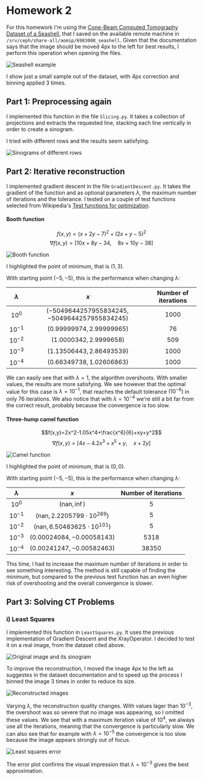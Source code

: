# Homework 2

For this homework I'm using the [Cone-Beam Computed Tomography Dataset of a Seashell](https://zenodo.org/record/6983008), that I saved on the available remote machine in `/srv/ceph/share-all/aomip/6983008_seashell`. Given that the documentation says that the image should be moved 4px to the left for best results, I perform this operation when opening the files.

![Seashell example](seashell.png "Seashell example")

I show just a small sample out of the dataset, with 4px correction and binning applied 3 times.

## Part 1: Preprocessing again

I implemented this function in the file `Slicing.py`. It takes a collection of projections and extracts the requested line, stacking each line vertically in order to create a sinogram.

I tried with different rows and the results seem satisfying.

![Sinograms of different rows](sinogram.png "Sinograms of different rows")

## Part 2: Iterative reconstruction

I implemented gradient descent in the file `GradientDescent.py`. It takes the gradient of the function and as optional parameters $\lambda$, the maximum number of iterations and the tolerance. I tested on a couple of test functions selected from Wikipedia's [Test functions for optimization](https://en.wikipedia.org/wiki/Test_functions_for_optimization).

#### Booth function

$$ f(x,y)=(x+2y-7)^2+(2x+y-5)^2$$
$$\nabla f(x,y)=[10x+8y-34,\quad 8x+10y-38]$$

![Booth function](booth.png "Booth function")

I highlighted the point of minimum, that is $(1,3)$.

With starting point $(-5,-5)$, this is the performance when changing $\lambda$:

| $\lambda$  | $x$  | Number of iterations |
|:---:|:---:|:---:|
| $10^0$  | $(-5049644257955834245, -5049644257955834245)$  | $1000$ |
| $10^{-1}$  | $(0.99999974, 2.99999965)$  | $76$ |
| $10^{-2}$  | $(1.0000342, 2.9999658)$  | $509$ |
| $10^{-3}$  | $(1.13506443, 2.86493539)$  | $1000$ |
| $10^{-4}$  | $(0.66349738, 1.02606863)$  | $1000$ |

We can easily see that with $\lambda=1$, the algorithm overshoots. With smaller values, the results are more satisfying. We see however that the optimal value for this case is $\lambda=10^{-1}$, that reaches the default tolerance $(10^{-6})$ in only $76$ iterations. We also notice that with $\lambda=10^{-4}$ we're still a bit far from the correct result, probably because the convergence is too slow.

#### Three-hump camel function

$$f(x,y)=2x^2-1.05x^4+\frac{x^6}{6}+xy+y^2$$
$$\nabla f(x,y)=[4x-4.2x^3+x^5+y, \quad x+2y]$$

![Camel function](camel.png "Camel function")

I highlighted the point of minimum, that is $(0,0)$.

With starting point $(-5,-5)$, this is the performance when changing $\lambda$:

| $\lambda$  | $x$  | Number of iterations |
|:---:|:---:|:---:|
| $10^0$  | $(\text{nan}, \inf)$  | $5$ |
| $10^{-1}$  | $(\text{nan}, 2.2205799\cdot10^{269})$  | $5$ |
| $10^{-2}$  | $(\text{nan}, 6.50483625\cdot10^{101})$  | $5$ |
| $10^{-3}$  | $(0.00024084, -0.00058143)$  | $5318$ |
| $10^{-4}$  | $(0.00241247, -0.00582463)$  | $38350$ |

This time, I had to increase the maximum number of iterations in order to see something interesting. The method is still capable of finding the minimum, but compared to the previous test function has an even higher risk of overshooting and the overall convergence is slower.

## Part 3: Solving CT Problems

### i) Least Squares

I implemented this function in `LeastSquares.py`. It uses the previous implementation of Gradient Descent and the XrayOperator. I decided to test it on a real image, from the dataset cited above.

![Original image and its sinogram](leastSquares_orig.png "Original image and its sinogram")

To improve the reconstruction, I moved the image 4px to the left as suggestes in the dataset documentation and to speed up the process I binned the image 3 times in order to reduce its size.

![Reconstructed images](leastSquares.png "Reconstructed images")

Varying $\lambda$, the reconstruction quality changes. With values lager than $10^{-3}$, the overshoot was so severe that no image was appearing, so I omitted these values. We see that with a maximum iteration value of $10^{4}$, we always use all the iterations, meaning that the convergence is particularly slow. We can also see that for example with $\lambda=10^{-5}$ the convergence is too slow because the image appears strongly out of focus.

![Least squares error](leastSquares_err.png "Least squares error")

The error plot confirms the visual impression that $\lambda=10^{-3}$ gives the best approximation.
